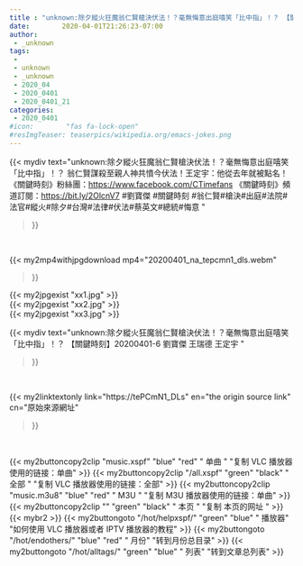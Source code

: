```yaml
---
title : "unknown:除夕縱火狂魔翁仁賢槍決伏法！？毫無悔意出庭嘻笑「比中指」！？ 【關鍵時刻】20200401-6 劉寶傑 王瑞德 王定宇 "
date:        2020-04-01T21:26:23-07:00
author:
 - _unknown
tags:
 - 
 - unknown
 - _unknown
 - 2020_04
 - 2020_0401
 - 2020_0401_21
categories:
 - 2020_0401
#icon:        "fas fa-lock-open"
#resImgTeaser: teaserpics/wikipedia.org/emacs-jokes.png
---
```







{{< mydiv text="unknown:除夕縱火狂魔翁仁賢槍決伏法！？毫無悔意出庭嘻笑「比中指」！？ 翁仁賢謀殺至親人神共憤今伏法！王定宇：他從去年就被點名！  《關鍵時刻》粉絲團：https://www.facebook.com/CTimefans 《關鍵時刻》頻道訂閱：https://bit.ly/2OlcnV7  #劉寶傑 #關鍵時刻 #翁仁賢#槍決#出庭#法院#法官#縱火#除夕#台灣#法律#伏法#蔡英文#總統#悔意 "
>}}
<br>


{{< my2mp4withjpgdownload mp4="20200401_na_tepcmn1_dls.webm"
>}}

{{< my2jpgexist "xx1.jpg" >}}<br>
{{< my2jpgexist "xx2.jpg" >}}<br>
{{< my2jpgexist "xx3.jpg" >}}<br>



{{< mydiv text="unknown:除夕縱火狂魔翁仁賢槍決伏法！？毫無悔意出庭嘻笑「比中指」！？ 【關鍵時刻】20200401-6 劉寶傑 王瑞德 王定宇 "
>}}
<br>

{{< my2linktextonly link="https://tePCmN1_DLs"
en="the origin source link" cn="原始來源網址"
>}}


<br>


{{< my2buttoncopy2clip "music.xspf"        "blue"   "red"    " 单曲 "  "复制 VLC 播放器使用的链接：单曲" >}} {{< my2buttoncopy2clip "/all.xspf"         "green"  "black"  " 全部 "  "复制 VLC 播放器使用的链接：全部" >}} {{< my2buttoncopy2clip "music.m3u8"        "blue"   "red"    " M3U  "    "复制 M3U 播放器使用的链接：单曲" >}} {{< my2buttoncopy2clip ""                  "green"  "black"  " 本页 "    "复制 本页的网址 " >}} {{< mybr2 >}} {{< my2buttongoto      "/hot/helpxspf/"    "green"  "blue"   " 播放器" "如何使用 VLC 播放器或者 IPTV 播放器的教程" >}} {{< my2buttongoto      "/hot/endothers/"   "blue"   "red"    " 月份"   "转到月份总目录" >}} {{< my2buttongoto      "/hot/alltags/"     "green"  "blue"   " 列表"   "转到文章总列表" >}} 
